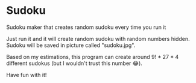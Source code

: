 # Sudoku
Sudoku maker that creates random sudoku every time you run it

Just run it and it will create random sudoku with random numbers hidden. Sudoku will be saved in picture called "sudoku.jpg". 

Based on my estimations, this program can create around 9! * 27 * 4 different sudokus (but I wouldn't trust this number 😂).

Have fun with it!
